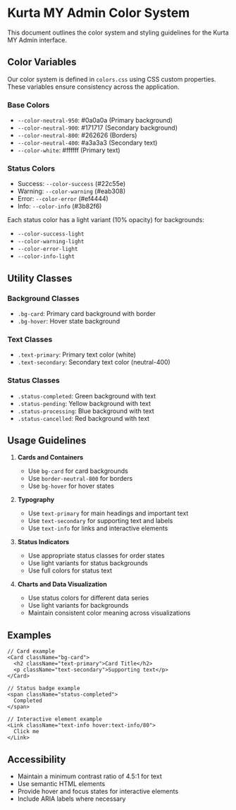 # Kurta MY Admin Color System

This document outlines the color system and styling guidelines for the Kurta MY Admin interface.

## Color Variables

Our color system is defined in `colors.css` using CSS custom properties. These variables ensure consistency across the application.

### Base Colors
- `--color-neutral-950`: #0a0a0a (Primary background)
- `--color-neutral-900`: #171717 (Secondary background)
- `--color-neutral-800`: #262626 (Borders)
- `--color-neutral-400`: #a3a3a3 (Secondary text)
- `--color-white`: #ffffff (Primary text)

### Status Colors
- Success: `--color-success` (#22c55e)
- Warning: `--color-warning` (#eab308)
- Error: `--color-error` (#ef4444)
- Info: `--color-info` (#3b82f6)

Each status color has a light variant (10% opacity) for backgrounds:
- `--color-success-light`
- `--color-warning-light`
- `--color-error-light`
- `--color-info-light`

## Utility Classes

### Background Classes
- `.bg-card`: Primary card background with border
- `.bg-hover`: Hover state background

### Text Classes
- `.text-primary`: Primary text color (white)
- `.text-secondary`: Secondary text color (neutral-400)

### Status Classes
- `.status-completed`: Green background with text
- `.status-pending`: Yellow background with text
- `.status-processing`: Blue background with text
- `.status-cancelled`: Red background with text

## Usage Guidelines

1. **Cards and Containers**
   - Use `bg-card` for card backgrounds
   - Use `border-neutral-800` for borders
   - Use `bg-hover` for hover states

2. **Typography**
   - Use `text-primary` for main headings and important text
   - Use `text-secondary` for supporting text and labels
   - Use `text-info` for links and interactive elements

3. **Status Indicators**
   - Use appropriate status classes for order states
   - Use light variants for status backgrounds
   - Use full colors for status text

4. **Charts and Data Visualization**
   - Use status colors for different data series
   - Use light variants for backgrounds
   - Maintain consistent color meaning across visualizations

## Examples

```tsx
// Card example
<Card className="bg-card">
  <h2 className="text-primary">Card Title</h2>
  <p className="text-secondary">Supporting text</p>
</Card>

// Status badge example
<span className="status-completed">
  Completed
</span>

// Interactive element example
<Link className="text-info hover:text-info/80">
  Click me
</Link>
```

## Accessibility

- Maintain a minimum contrast ratio of 4.5:1 for text
- Use semantic HTML elements
- Provide hover and focus states for interactive elements
- Include ARIA labels where necessary 